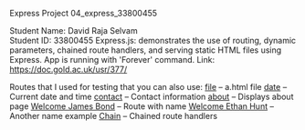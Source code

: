 Express Project  04_express_33800455

Student Name: David Raja Selvam  
Student ID: 33800455
Express.js: demonstrates the use of routing, dynamic parameters, chained route handlers, and serving static HTML files using Express.
App is running with 'Forever' command.
Link: https://doc.gold.ac.uk/usr/377/

Routes that I used for testing that you can also use:
[file]('https://doc.gold.ac.uk/usr/377/file') – a.html file
[date]('https://doc.gold.ac.uk/usr/377/date') – Current date and time
[contact]('https://doc.gold.ac.uk/usr/377/contact') – Contact information
[about]('https://doc.gold.ac.uk/usr/377/about') – Displays about page
[Welcome James Bond]('https://doc.gold.ac.uk/usr/377/welcome/james-bond') – Route with name
[Welcome Ethan Hunt]('https://doc.gold.ac.uk/usr/377/Ethan-Hunt') – Another name example
[Chain]('https://doc.gold.ac.uk/usr/377/chain') – Chained route handlers
 
